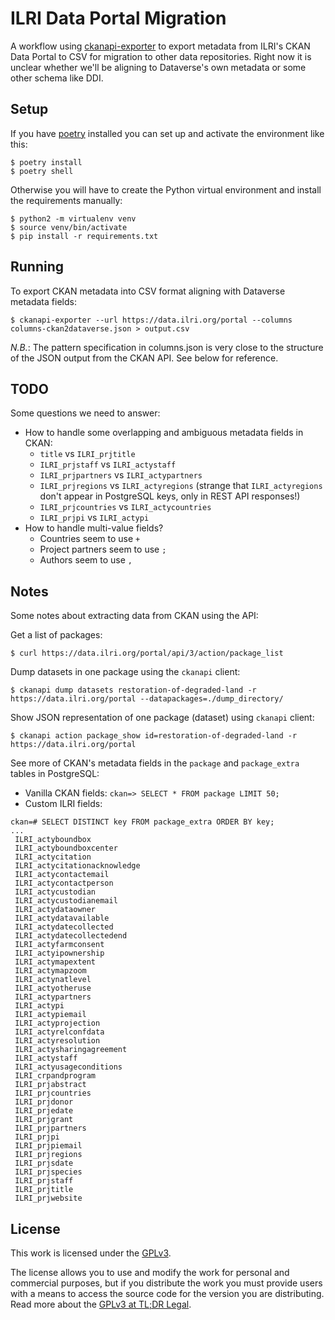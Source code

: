 # ILRI Data Portal Migration
A workflow using [ckanapi-exporter](https://github.com/ckan/ckanapi-exporter) to export metadata from ILRI's CKAN Data Portal to CSV for migration to other data repositories. Right now it is unclear whether we'll be aligning to Dataverse's own metadata or some other schema like DDI.

## Setup
If you have [poetry](https://python-poetry.org/) installed you can set up and activate the environment like this:

```console
$ poetry install
$ poetry shell
```

Otherwise you will have to create the Python virtual environment and install the requirements manually:

```console
$ python2 -m virtualenv venv
$ source venv/bin/activate
$ pip install -r requirements.txt
```

## Running
To export CKAN metadata into CSV format aligning with Dataverse metadata fields:

```console
$ ckanapi-exporter --url https://data.ilri.org/portal --columns columns-ckan2dataverse.json > output.csv
```

*N.B.*: The pattern specification in columns.json is very close to the structure of the JSON output from the CKAN API. See below for reference.

## TODO
Some questions we need to answer:

- How to handle some overlapping and ambiguous metadata fields in CKAN:
  - `title` vs `ILRI_prjtitle`
  - `ILRI_prjstaff` vs `ILRI_actystaff`
  - `ILRI_prjpartners` vs `ILRI_actypartners`
  - `ILRI_prjregions` vs `ILRI_actyregions` (strange that `ILRI_actyregions` don't appear in PostgreSQL keys, only in REST API responses!)
  - `ILRI_prjcountries` vs `ILRI_actycountries`
  - `ILRI_prjpi` vs `ILRI_actypi`
- How to handle multi-value fields?
  - Countries seem to use `+`
  - Project partners seem to use `;`
  - Authors seem to use `,`

## Notes
Some notes about extracting data from CKAN using the API:

Get a list of packages:

```
$ curl https://data.ilri.org/portal/api/3/action/package_list
```

Dump datasets in one package using the `ckanapi` client:

```
$ ckanapi dump datasets restoration-of-degraded-land -r https://data.ilri.org/portal --datapackages=./dump_directory/
```

Show JSON representation of one package (dataset) using `ckanapi` client:

```
$ ckanapi action package_show id=restoration-of-degraded-land -r https://data.ilri.org/portal
```

See more of CKAN's metadata fields in the `package` and `package_extra` tables in PostgreSQL:

- Vanilla CKAN fields: `ckan=> SELECT * FROM package LIMIT 50;`
- Custom ILRI fields:

```
ckan=# SELECT DISTINCT key FROM package_extra ORDER BY key;
...
 ILRI_actyboundbox
 ILRI_actyboundboxcenter
 ILRI_actycitation
 ILRI_actycitationacknowledge
 ILRI_actycontactemail
 ILRI_actycontactperson
 ILRI_actycustodian
 ILRI_actycustodianemail
 ILRI_actydataowner
 ILRI_actydatavailable
 ILRI_actydatecollected
 ILRI_actydatecollectedend
 ILRI_actyfarmconsent
 ILRI_actyipownership
 ILRI_actymapextent
 ILRI_actymapzoom
 ILRI_actynatlevel
 ILRI_actyotheruse
 ILRI_actypartners
 ILRI_actypi
 ILRI_actypiemail
 ILRI_actyprojection
 ILRI_actyrelconfdata
 ILRI_actyresolution
 ILRI_actysharingagreement
 ILRI_actystaff
 ILRI_actyusageconditions
 ILRI_crpandprogram
 ILRI_prjabstract
 ILRI_prjcountries
 ILRI_prjdonor
 ILRI_prjedate
 ILRI_prjgrant
 ILRI_prjpartners
 ILRI_prjpi
 ILRI_prjpiemail
 ILRI_prjregions
 ILRI_prjsdate
 ILRI_prjspecies
 ILRI_prjstaff
 ILRI_prjtitle
 ILRI_prjwebsite
```

## License
This work is licensed under the [GPLv3](https://www.gnu.org/licenses/gpl-3.0.en.html).

The license allows you to use and modify the work for personal and commercial purposes, but if you distribute the work you must provide users with a means to access the source code for the version you are distributing. Read more about the [GPLv3 at TL;DR Legal](https://tldrlegal.com/license/gnu-general-public-license-v3-(gpl-3)).
